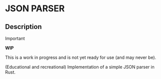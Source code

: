 # JSON PARSER

## Description

> [!IMPORTANT]  
> **WIP**
>
> This is a work in progress and is not yet ready for use (and may never be).

(Educational and recreational) Implementation of a simple JSON parser in Rust.
